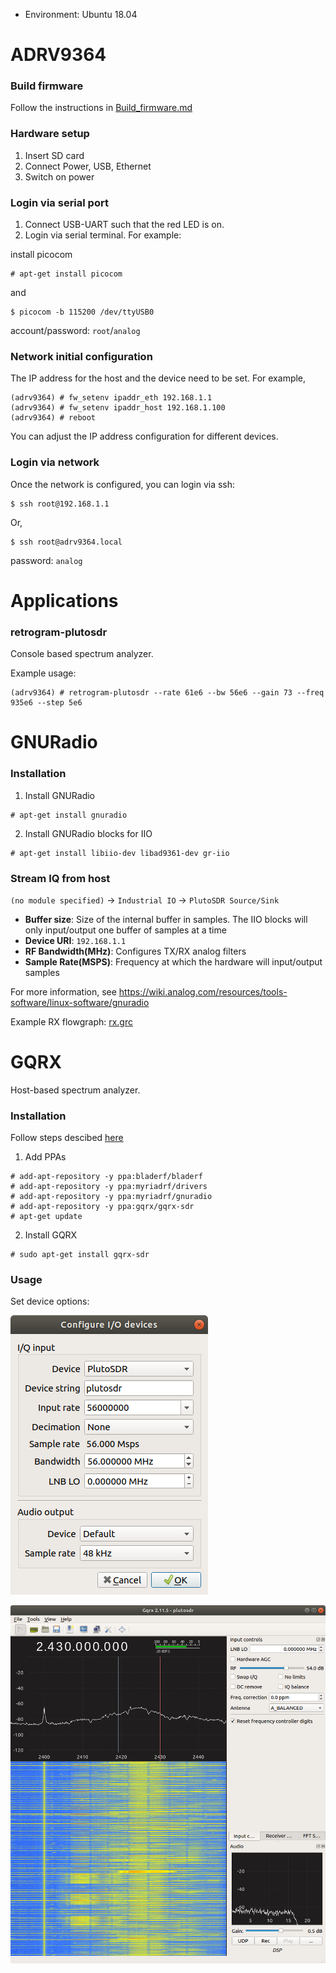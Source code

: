 * Environment: Ubuntu 18.04

# ADRV9364

### Build firmware

Follow the instructions in [Build_firmware.md](Build_firmware.md)

### Hardware setup

1. Insert SD card
2. Connect Power, USB, Ethernet 
3. Switch on power

### Login via serial port

1. Connect USB-UART such that the red LED is on.
2. Login via serial terminal. For example:

  install picocom
  ```
  # apt-get install picocom
  ```
  and
  ```console
  $ picocom -b 115200 /dev/ttyUSB0
  ```
  account/password: `root`/`analog`

### Network initial configuration

The IP address for the host and the device need to be set. For example,

```console
(adrv9364) # fw_setenv ipaddr_eth 192.168.1.1
(adrv9364) # fw_setenv ipaddr_host 192.168.1.100
(adrv9364) # reboot
```

You can adjust the IP address configuration for different devices.

### Login via network

Once the network is configured, you can login via ssh:

```console
$ ssh root@192.168.1.1
```
Or,
```console
$ ssh root@adrv9364.local
```
password: `analog`

# Applications

### retrogram-plutosdr

Console based spectrum analyzer.

Example usage:
```console
(adrv9364) # retrogram-plutosdr --rate 61e6 --bw 56e6 --gain 73 --freq 935e6 --step 5e6
```

# GNURadio

### Installation

1. Install GNURadio

```console
# apt-get install gnuradio
```

2.  Install GNURadio blocks for IIO

```console
# apt-get install libiio-dev libad9361-dev gr-iio
```
### Stream IQ from host

`(no module specified)` -> `Industrial IO` -> `PlutoSDR Source/Sink`

* __Buffer size__: Size of the internal buffer in samples. The IIO blocks will only input/output one buffer of samples at a time
* __Device URI__: `192.168.1.1`
* __RF Bandwidth(MHz)__: Configures TX/RX analog filters
* __Sample Rate(MSPS)__: Frequency at which the hardware will input/output samples

For more information, see https://wiki.analog.com/resources/tools-software/linux-software/gnuradio

Example RX flowgraph: [rx.grc](rx.grc)

# GQRX

Host-based spectrum analyzer.

### Installation

Follow steps descibed [here](http://gqrx.dk/download/install-ubuntu)

1. Add PPAs
```console
# add-apt-repository -y ppa:bladerf/bladerf
# add-apt-repository -y ppa:myriadrf/drivers
# add-apt-repository -y ppa:myriadrf/gnuradio
# add-apt-repository -y ppa:gqrx/gqrx-sdr
# apt-get update
```

2. Install GQRX
```console
# sudo apt-get install gqrx-sdr
```

### Usage

Set device options:

![gqrx-options](gqrx-options.png)

![gqrx](gqrx.png)
